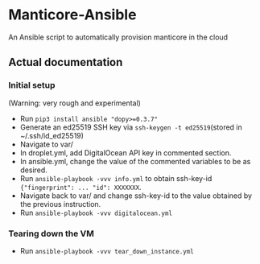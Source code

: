 # Manticore-Ansible

An Ansible script to automatically provision manticore in the cloud

## Actual documentation

### Initial setup

(Warning: very rough and experimental)

* Run `pip3 install ansible "dopy>=0.3.7"`
* Generate an ed25519 SSH key via `ssh-keygen -t ed25519`(stored in ~/.ssh/id_ed25519)
* Navigate to var/
* In droplet.yml, add DigitalOcean API key in commented section.
* In ansible.yml, change the value of the commented variables to be as desired.
* Run `ansible-playbook -vvv info.yml` to obtain ssh-key-id `{"fingerprint": ... "id": XXXXXXX`.
* Navigate back to var/ and change ssh-key-id to the value obtained by the previous instruction.
* Run `ansible-playbook -vvv digitalocean.yml`

### Tearing down the VM
* Run `ansible-playbook -vvv tear_down_instance.yml`


